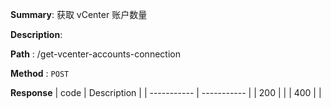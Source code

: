**Summary**: 获取 vCenter 账户数量

**Description**:

**Path** : /get-vcenter-accounts-connection

**Method** : `POST`

**Response**
| code      | Description |
| ----------- | ----------- |
|  200   |       |
|  400   |       |


